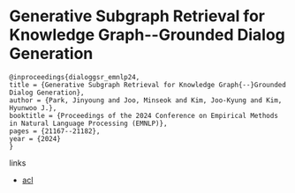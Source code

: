 # Generative Subgraph Retrieval for Knowledge Graph--Grounded Dialog Generation

```
@inproceedings{dialoggsr_emnlp24,
title = {Generative Subgraph Retrieval for Knowledge Graph{--}Grounded Dialog Generation},
author = {Park, Jinyoung and Joo, Minseok and Kim, Joo-Kyung and Kim, Hyunwoo J.},
booktitle = {Proceedings of the 2024 Conference on Empirical Methods in Natural Language Processing (EMNLP)},
pages = {21167--21182},
year = {2024}
}
```

links
- [acl](https://aclanthology.org/2024.emnlp-main.1179)
